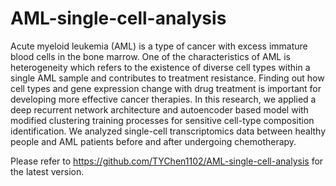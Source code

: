 # AML-single-cell-analysis
Acute myeloid leukemia (AML) is a type of cancer with excess immature blood cells in the bone marrow. One of the characteristics of AML is heterogeneity which refers to the existence of diverse cell types within a single AML sample and contributes to treatment resistance. Finding out how cell types and gene expression change with drug treatment is important for developing more effective cancer therapies. In this research, we applied a deep recurrent network architecture and autoencoder based model with modified clustering training processes for sensitive cell-type composition identification. We analyzed single-cell transcriptomics data between healthy people and AML patients before and after undergoing chemotherapy.

Please refer to https://github.com/TYChen1102/AML-single-cell-analysis for the latest version.
